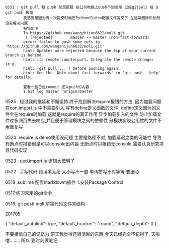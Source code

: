     0531 : git pull 和 push 总是报错 在公司电脑上push不到远端 已经gitpull 后 $ git push 报错
            我感觉是因为有一次提交时候把Python的idea配置文件提交了 在远端删除后依然没有解决问题
            报错如下
            To https://github.com/wangzhijun6622/moli.git
             ! [rejected]        master -> master (non-fast-forward)
            error: failed to push some refs to 'https://github.com/wangzhijun6622/moli.git'
            hint: Updates were rejected because the tip of your current branch is behind
            hint: its remote counterpart. Integrate the remote changes (e.g.
            hint: 'git pull ...') before pushing again.
            hint: See the 'Note about fast-forwards' in 'git push --help' for details.

            查看一些已经commit 还未push的内容
            $ Git log master ^origin/master





0525 : 经过我的拖延和不懈坚持 终于找到解决require报错的方法,
        因为加载问题 在con.import.js 中不需要引入 写有define定义函数的文件, define定义因为的文件会在require时加载 
        这就是require的真正作用 异步加载引入的文件 防止加载文件过多网页失去响应,并且便于管理模块之间的依赖性 
        分模块实现公用性的文件不用重复写

0524 :require.js demo使用没问题 主要是路径不对, 加载延迟之类的可能性 导致有断点时报错但是可以console出内容 无断点时只报错无console
        需要认真研究项目代码实现
        
0523 : ued.import.js 逻辑大概明了

0522 : 手写代码 错误率太高 大小写不一直 单词拼写不对等等  要细心

0518 :sublime 配置markdowm插件
	1.安装Package Control
	
0517:练习常用的git命令

0516: git push moli 前端代码文件夹结构

201705


{
  "default_autolink": true,
  "default_bracket": "round",
  "default_depth": 0
}

























不要相信自己的记忆力
前天我觉得还很清晰的东西,今天已经完全不记得了.
天啦噜........
所以 要时刻做笔记.